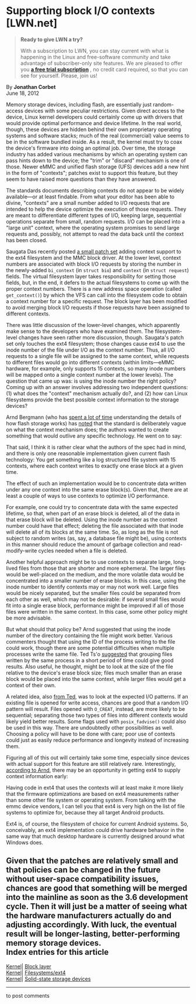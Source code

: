 # Supporting block I/O contexts [LWN.net]

> **Ready to give LWN a try?**
> 
> With a subscription to LWN, you can stay current with what is happening in the Linux and free-software community and take advantage of subscriber-only site features. We are pleased to offer you **[a free trial subscription](https://lwn.net/Promo/nst-trial/claim)** , no credit card required, so that you can see for yourself. Please, join us! 

By **Jonathan Corbet**  
June 18, 2012 

Memory storage devices, including flash, are essentially just random-access devices with some peculiar restrictions. Given direct access to the device, Linux kernel developers could certainly come up with drivers that would provide optimal performance and device lifetime. In the real world, though, these devices are hidden behind their own proprietary operating systems and software stacks; much of the real (commercial) value seems to be in the software bundled inside. As a result, the kernel must try to coax the device's firmware into doing an optimal job. Over time, the storage industry has added various mechanisms by which an operating system can pass hints down to the device; the "trim" or "discard" mechanism is one of those. Newer eMMC and unified flash storage (UFS) devices add a new hint in the form of "contexts"; patches exist to support this feature, but they seem to have raised more questions than they have answered. 

The standards documents describing contexts do not appear to be widely available—or at least findable. From what your editor has been able to divine, "contexts" are a small number added to I/O requests that are intended to help the device optimize the execution of those requests. They are meant to differentiate different types of I/O, keeping large, sequential operations separate from small, random requests. I/O can be placed into a "large unit" context, where the operating system promises to send large requests and, possibly, not attempt to read the data back until the context has been closed. 

Saugata Das recently posted [a small patch set](/Articles/502474/) adding context support to the ext4 filesystem and the MMC block driver. At the lower level, context numbers are associated with block I/O requests by storing the number in the newly-added `bi_context` (in `struct bio`) and `context` (in `struct request`) fields. The virtual filesystem layer takes responsibility for setting those fields, but, in the end, it defers to the actual filesystems to come up with the proper context numbers. There is a new address space operation (called `get_context()`) by which the VFS can call into the filesystem code to obtain a context number for a specific request. The block layer has been modified to avoid merging block I/O requests if those requests have been assigned to different contexts. 

There was little discussion of the lower-level changes, which apparently make sense to the developers who have examined them. The filesystem-level changes have seen rather more discussion, though. Saugata's patch set only touches the ext4 filesystem; those changes cause ext4 to use the inode number of the file under I/O as the context number. Thus, all I/O requests to a single file will be assigned to the same context, while requests to different files would go into different contexts (within limits—eMMC hardware, for example, only supports 15 contexts, so many inode numbers will be mapped onto a single context number at the lower levels). The question that came up was: is using the inode number the right policy? Coming up with an answer involves addressing two independent questions: (1) what does the "context" mechanism actually do?, and (2) how can Linux filesystems provide the best possible context information to the storage devices? 

Arnd Bergmann (who has [spent a lot of time](/Articles/428584/) understanding the details of how flash storage works) has [noted](/Articles/502476/) that the standard is deliberately vague on what the context mechanism does; the authors wanted to create something that would outlive any specific technology. He went on to say: 

That said, I think it is rather clear what the authors of the spec had in mind, and there is only one reasonable implementation given current flash technology: You get something like a log structured file system with 15 contexts, where each context writes to exactly one erase block at a given time. 

The effect of such an implementation would be to concentrate data written under any one context into the same erase block(s). Given that, there are at least a couple of ways to use contexts to optimize I/O performance. 

For example, one could try to concentrate data with the same expected lifetime, so that, when part of an erase block is deleted, all of the data in that erase block will be deleted. Using the inode number as the context number could have that effect; deleting the file associated with that inode will delete all of its blocks at the same time. So, as long as the file is not subject to random writes (as, say, a database file might be), using contexts in this manner should reduce the amount of garbage collection and read-modify-write cycles needed when a file is deleted. 

Another helpful approach might be to use contexts to separate large, long-lived files from those that are shorter and more ephemeral. The larger files would be well-placed on the medium, and the more volatile data would be concentrated into a smaller number of erase blocks. In this case, using the inode number to identify contexts may or may not work well. Large files would be nicely separated, but the smaller files could be separated from each other as well, which may not be desirable: if several small files would fit into a single erase block, performance might be improved if all of those files were written in the same context. In this case, some other policy might be more advisable. 

But what should that policy be? Arnd suggested that using the inode number of the directory containing the file might work better. Various commenters thought that using the ID of the process writing to the file could work, though there are some potential difficulties when multiple processes write the same file. Ted Ts'o [suggested](/Articles/502478/) that grouping files written by the same process in a short period of time could give good results. Also useful, he thought, might be to look at the size of the file relative to the device's erase block size; files much smaller than an erase block would be placed into the same context, while larger files would get a context of their own. 

A related idea, also [from Ted](/Articles/502479/), was to look at the expected I/O patterns. If an existing file is opened for write access, chances are good that a random I/O pattern will result. Files opened with `O_CREAT`, instead, are more likely to be sequential; separating those two types of files into different contexts would likely yield better results. Some flags used with `posix_fadvise()` could also be used in this way. There are undoubtedly other possibilities as well. Choosing a policy will have to be done with care; poor use of contexts could just as easily reduce performance and longevity instead of increasing them. 

Figuring all of this out will certainly take some time, especially since devices with actual support for this feature are still relatively rare. Interestingly, [according to Arnd](/Articles/502480/), there may be an opportunity in getting ext4 to supply context information early: 

Having code in ext4 that uses the contexts will at least make it more likely that the firmware optimizations are based on ext4 measurements rather than some other file system or operating system. From talking with the emmc device vendors, I can tell you that ext4 is very high on the list of file systems to optimize for, because they all target Android products. 

Ext4 is, of course, the filesystem of choice for current Android systems. So, conceivably, an ext4 implementation could drive hardware behavior in the same way that much desktop hardware is currently designed around what Windows does. 

Given that the patches are relatively small and that policies can be changed in the future without user-space compatibility issues, chances are good that something will be merged into the mainline as soon as the 3.6 development cycle. Then it will just be a matter of seeing what the hardware manufacturers actually do and adjusting accordingly. With luck, the eventual result will be longer-lasting, better-performing memory storage devices.  
Index entries for this article  
---  
[Kernel](/Kernel/Index)| [Block layer](/Kernel/Index#Block_layer)  
[Kernel](/Kernel/Index)| [Filesystems/ext4](/Kernel/Index#Filesystems-ext4)  
[Kernel](/Kernel/Index)| [Solid-state storage devices](/Kernel/Index#Solid-state_storage_devices)  
  


* * *

to post comments 
